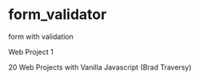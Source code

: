 # form_validator
form with validation

Web Project 1 

20 Web Projects with Vanilla Javascript (Brad Traversy)
